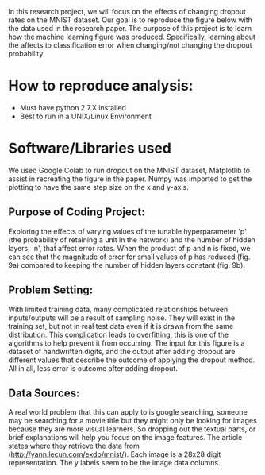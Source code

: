 In this research project, we will focus on the effects of changing dropout rates on the MNIST dataset. Our goal is to reproduce the figure below with the data used in the research paper. The purpose of this project is to learn how the machine learning figure was produced. Specifically, learning about the affects to classification error when changing/not changing the dropout probability.

# How to reproduce analysis:
- Must have python 2.7.X installed
- Best to run in a UNIX/Linux Environment

# Software/Libraries used
We used Google Colab to run dropout on the MNIST dataset, Matplotlib to assist in recreating the figure in the paper.  Numpy was imported to get the plotting to have the same step size on the x and y-axis.

## Purpose of Coding Project:
Exploring the effects of varying values of the tunable hyperparameter 'p' (the probability of retaining a unit in the network) and the number of hidden layers, 'n', that affect error rates. When the product of p and n is fixed, we can see that the magnitude of error for small values of p has reduced (fig. 9a) compared to keeping the number of hidden layers constant (fig. 9b).

## Problem Setting:
With limited training data, many complicated relationships between inputs/outputs will be a result of sampling noise. They will exist in the training set, but not in real test data even if it is drawn from the same distribution. This complication leads to overfitting, this is one of the algorithms to help prevent it from occurring. The input for this figure is a dataset of handwritten digits, and the output after adding dropout are different values that describe the outcome of applying the dropout method. All in all, less error is outcome after adding dropout.

## Data Sources:
A real world problem that this can apply to is google searching, someone may be searching for a movie title but they might only be looking for images because they are more visual learners. So dropping out the textual parts, or brief explanations will help you focus on the image features. The article states where they retrieve the data from (http://yann.lecun.com/exdb/mnist/). Each image is a 28x28 digit representation. The y labels seem to be the image data columns.

